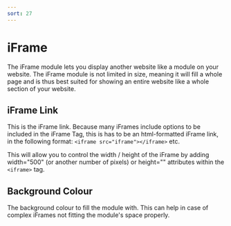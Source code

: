 ```yaml
---
sort: 27
---
```


# iFrame

The iFrame module lets you display another website like a module on your website. The iFrame module is not limited in size, meaning it will fill a whole page and is thus best suited for showing an entire website like a whole section of your website.

## iFrame Link

This is the iFrame link. Because many iFrames include options to be included in the iFrame Tag, this is has to be an html-formatted iFrame link, in the following format: `<iframe src="iframe"></iframe>` etc.

This will allow you to control the width / height of the iFrame by adding width="500" (or another number of pixels) or height="" attributes within the `<iframe>` tag.

## Background Colour

The background colour to fill the module with. This can help in case of complex iFrames not fitting the module's space properly.